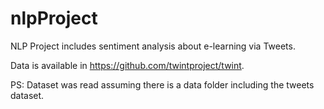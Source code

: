 # nlpProject
NLP Project includes sentiment analysis about e-learning via Tweets. 

Data is available in https://github.com/twintproject/twint.

PS: Dataset was read assuming there is a data folder including the tweets dataset.
